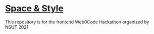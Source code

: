 # [Space & Style](https://spacenstyle-bug-busters.netlify.app/)
This repository is for the frontend Web0Code Hackathon organized by NSUT 2021
